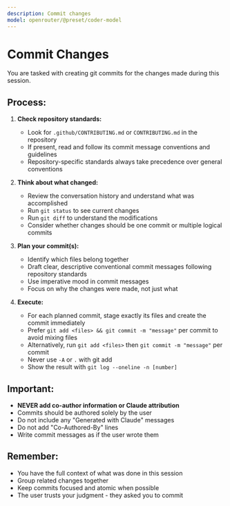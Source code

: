 ```yaml
---
description: Commit changes
model: openrouter/@preset/coder-model
---
```


# Commit Changes

You are tasked with creating git commits for the changes made during this session.

## Process:

1. **Check repository standards:**
   - Look for `.github/CONTRIBUTING.md` or `CONTRIBUTING.md` in the repository
   - If present, read and follow its commit message conventions and guidelines
   - Repository-specific standards always take precedence over general conventions

2. **Think about what changed:**
   - Review the conversation history and understand what was accomplished
   - Run `git status` to see current changes
   - Run `git diff` to understand the modifications
   - Consider whether changes should be one commit or multiple logical commits

3. **Plan your commit(s):**
   - Identify which files belong together
   - Draft clear, descriptive conventional commit messages following repository standards
   - Use imperative mood in commit messages
   - Focus on why the changes were made, not just what

4. **Execute:**
   - For each planned commit, stage exactly its files and create the commit immediately
   - Prefer `git add <files> && git commit -m "message"` per commit to avoid mixing files
   - Alternatively, run `git add <files>` then `git commit -m "message"` per commit
   - Never use `-A` or `.` with git add
   - Show the result with `git log --oneline -n [number]`

## Important:
- **NEVER add co-author information or Claude attribution**
- Commits should be authored solely by the user
- Do not include any "Generated with Claude" messages
- Do not add "Co-Authored-By" lines
- Write commit messages as if the user wrote them

## Remember:
- You have the full context of what was done in this session
- Group related changes together
- Keep commits focused and atomic when possible
- The user trusts your judgment - they asked you to commit